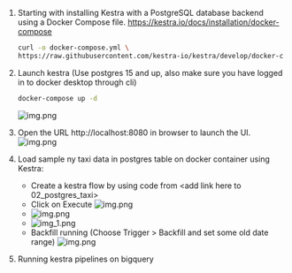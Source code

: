 
1. Starting with installing Kestra with a PostgreSQL database backend using a Docker Compose file.
https://kestra.io/docs/installation/docker-compose

    ```bash
    curl -o docker-compose.yml \
    https://raw.githubusercontent.com/kestra-io/kestra/develop/docker-compose.yml
    ```
2. Launch kestra (Use postgres 15 and up, also make sure you have logged in to docker desktop through cli)
    ```bash 
   docker-compose up -d
   ``` 
   ![img.png](assets/kastra_docker.png)  

3. Open the URL http://localhost:8080 in browser to launch the UI.
![img.png](assets/kestra_mainpage.png)
   
4. Load sample ny taxi data in postgres table on docker container using Kestra:
   * Create a kestra flow by using code from <add link here to 02_postgres_taxi>
   * Click on Execute
   ![img.png](assets/kestra_first_execution.png)
   * ![img.png](assets/gantt_chart.png)
   * ![img_1.png](assets/topology.png)
   * Backfill running (Choose Trigger > Backfill and set some old date range)
   ![img.png](backfill_run.png)
5. Running kestra pipelines on bigquery